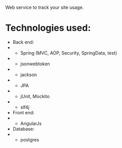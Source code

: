 Web service to track your site usage.

# Technologies used: #
* Back end:
* * Spring (MVC, AOP, Security, SpringData, test)
* * jsonwebtoken
* * jackson
* * JPA
* * jUnit, Mockito
* * slf4j
* Front end:
* * AngularJs
* Database:
* * postgres